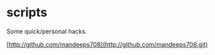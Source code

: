 # scripts

Some quick/personal hacks.

[http://github.com/mandeeps708](http://github.com/mandeeps708.git)
